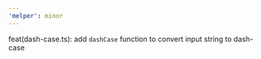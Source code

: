 ```yaml
---
'melper': minor
---
```


feat(dash-case.ts): add `dashCase` function to convert input string to dash-case
